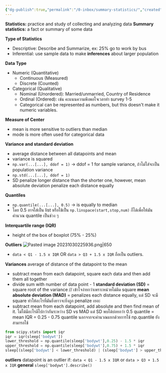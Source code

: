 ```yaml
---
{"dg-publish":true,"permalink":"/0-inbox/summary-statistics/","created":"2024-08-17T11:53:00.181+07:00","updated":"2025-09-14T20:28:16.746+07:00"}
---
```


**Statistics:** practice and study of collecting and analyzing data
**Summary statistics:** a fact or summary of some data

**Type of Statistics**
- Descriptive: Describe and Summarize, ex: 25% go to work by bus
- Inferential: use sample data to make **inferences** about larger population

**Data Type**
- Numeric (Quantitative)
	- Continuous (Measured)
	- Discrete (Counted)
- Categorical (Qualitative)
	- Nominal (Unordered): Married/unmarried, Country of Residence
	- Ordinal (Ordered): เช่น คะแนนความพึงพอใจเวลาทำ survey 1-5
	- Categorical can be represented as numbers, but this doesn't make it numeric variables.

**Measure of Center**
- mean is more sensitive to outliers than median
- mode is more often used for categorical data

**Variance and standard deviation**
- average distance between all datapoints and mean
- variance is squared
- `np.var(...[...], ddof = 1)` -> ddof = 1 for sample variance, ถ้าไม่ใส่จะเป็น population variance
- `np.std(...[...], ddof = 1)`
- SD penalize longer distance than the shorter one, however, mean absolute deviation penalize each distance equally

**Quantiles**
- `np.quantile(...[...], 0.5)` -> is equally to median
- โดย 0.5 อาจใส่เป็น list หรือใช้เป็น  `np.linspace(start,stop,num)` ก็ได้เพื่อให้มันคำนวณ quantile เป็นช่วง ๆ

**Interquartile range (IQR)**
- height of the box of boxplot (75% - 25%)

**Outliers**
![Pasted image 20231030225936.png|650](/img/user/3%20Resources/Attachment/Pasted%20image%2020231030225936.png)
- `data < Q1 - 1.5 x IQR` OR `data > Q3 + 1.5 x IQR` ถือเป็น outliers.

**Variances**
average of distance of the datapoint to the mean
- subtract mean from each datapoint, square each data and then add them all together
- divide sum with number of data point - 1
**standard deviation (SD)** = square root of the variance // เข้าใจง่ายกว่าเพราะหน่วยไม่ติด square
**mean absolute deviation (MAD)**  = penalizes each distance equally, แต่ SD จะมี square ทำให้อะไรที่มันยิ่งยาวจะยิ่งถูก penalize เยอะ
- subtract mean from each datapoint, add absolute and then find mean of it.
ไม่ได้มีอะไรดีไปกว่ากันระหว่าง SD vs MAD แต่ SD พบได้บ่อยกว่า
0.5 quantile = mean
IQR = 0.25 - 0.75 quantile
นอกจากจะคำนวณแยกด้วยการใช้ np.quantile ยังสามารถใช้
```python
from scipy.stats import iqr
iqr = iqr(sleep['bodywt'])
lower_threshold = np.quantile(sleep['bodywt'],0.25) - 1.5 * iqr
upper_threshold = np.quantile(sleep['bodywt'],0.75) + 1.5 * iqr
sleep[(sleep['bodywt'] < lower_threshold) | (sleep['bodywt'] > upper_threshold)]

```
**outliers**
datapoint is an outlier if: `data < Q1 - 1.5 x IQR` or `data > Q3 + 1.5 x IQR`
**general**
`sleep['bodywt'].describe()`